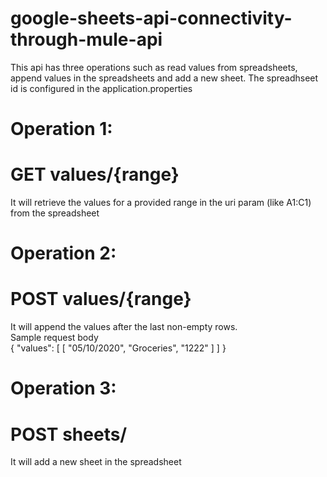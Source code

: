 
# google-sheets-api-connectivity-through-mule-api
This api has three operations such as read values from spreadsheets, append values in the spreadsheets and add a new sheet.
The spreadhseet id is configured in the application.properties

# Operation 1:
# GET values/{range}
It will retrieve the values for a provided range in the uri param (like A1:C1) from the spreadsheet

# Operation 2:
# POST values/{range}
It will append the values after the last non-empty rows.<br/>
Sample request body <br/>
{
  "values": [
    [
      "05/10/2020",
      "Groceries",
      "1222"
    ]
  ]
}

# Operation 3:
# POST sheets/
It will add a new sheet in the spreadsheet
